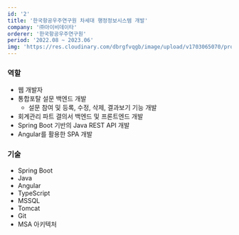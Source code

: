 ```yaml
---
id: '2'
title: '한국항공우주연구원 차세대 행정정보시스템 개발'
company: '㈜아이비데이타'
orderer: '한국항공우주연구원'
period: '2022.08 ~ 2023.06'
img: 'https://res.cloudinary.com/dbrgfvqgb/image/upload/v1703065070/project_2-min_kvxb5d.jpg'
---
```


### 역할

- 웹 개발자
- 통합포탈 설문 백엔드 개발
  - 설문 참여 및 등록, 수정, 삭제, 결과보기 기능 개발
- 회계관리 파트 결의서 백엔드 및 프론트엔드 개발
- Spring Boot 기반의 Java REST API 개발
- Angular를 활용한 SPA 개발

### 기술

- Spring Boot
- Java
- Angular
- TypeScript
- MSSQL
- Tomcat
- Git
- MSA 아키텍처
